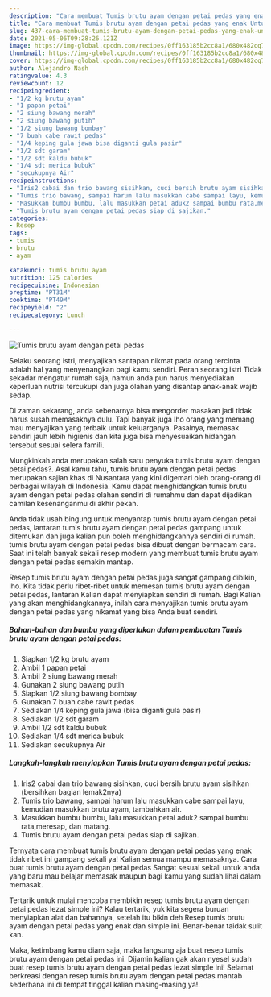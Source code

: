 ```yaml
---
description: "Cara membuat Tumis brutu ayam dengan petai pedas yang enak Untuk Jualan"
title: "Cara membuat Tumis brutu ayam dengan petai pedas yang enak Untuk Jualan"
slug: 437-cara-membuat-tumis-brutu-ayam-dengan-petai-pedas-yang-enak-untuk-jualan
date: 2021-05-06T09:28:26.121Z
image: https://img-global.cpcdn.com/recipes/0ff163185b2cc8a1/680x482cq70/tumis-brutu-ayam-dengan-petai-pedas-foto-resep-utama.jpg
thumbnail: https://img-global.cpcdn.com/recipes/0ff163185b2cc8a1/680x482cq70/tumis-brutu-ayam-dengan-petai-pedas-foto-resep-utama.jpg
cover: https://img-global.cpcdn.com/recipes/0ff163185b2cc8a1/680x482cq70/tumis-brutu-ayam-dengan-petai-pedas-foto-resep-utama.jpg
author: Alejandro Nash
ratingvalue: 4.3
reviewcount: 12
recipeingredient:
- "1/2 kg brutu ayam"
- "1 papan petai"
- "2 siung bawang merah"
- "2 siung bawang putih"
- "1/2 siung bawang bombay"
- "7 buah cabe rawit pedas"
- "1/4 keping gula jawa bisa diganti gula pasir"
- "1/2 sdt garam"
- "1/2 sdt kaldu bubuk"
- "1/4 sdt merica bubuk"
- "secukupnya Air"
recipeinstructions:
- "Iris2 cabai dan trio bawang sisihkan, cuci bersih brutu ayam sisihkan (bersihkan bagian lemak2nya)"
- "Tumis trio bawang, sampai harum lalu masukkan cabe sampai layu, kemudian masukkan brutu ayam, tambahkan air."
- "Masukkan bumbu bumbu, lalu masukkan petai aduk2 sampai bumbu rata,meresap, dan matang."
- "Tumis brutu ayam dengan petai pedas siap di sajikan."
categories:
- Resep
tags:
- tumis
- brutu
- ayam

katakunci: tumis brutu ayam 
nutrition: 125 calories
recipecuisine: Indonesian
preptime: "PT31M"
cooktime: "PT49M"
recipeyield: "2"
recipecategory: Lunch

---
```



![Tumis brutu ayam dengan petai pedas](https://img-global.cpcdn.com/recipes/0ff163185b2cc8a1/680x482cq70/tumis-brutu-ayam-dengan-petai-pedas-foto-resep-utama.jpg)

Selaku seorang istri, menyajikan santapan nikmat pada orang tercinta adalah hal yang menyenangkan bagi kamu sendiri. Peran seorang istri Tidak sekadar mengatur rumah saja, namun anda pun harus menyediakan keperluan nutrisi tercukupi dan juga olahan yang disantap anak-anak wajib sedap.

Di zaman  sekarang, anda sebenarnya bisa mengorder masakan jadi tidak harus susah memasaknya dulu. Tapi banyak juga lho orang yang memang mau menyajikan yang terbaik untuk keluarganya. Pasalnya, memasak sendiri jauh lebih higienis dan kita juga bisa menyesuaikan hidangan tersebut sesuai selera famili. 



Mungkinkah anda merupakan salah satu penyuka tumis brutu ayam dengan petai pedas?. Asal kamu tahu, tumis brutu ayam dengan petai pedas merupakan sajian khas di Nusantara yang kini digemari oleh orang-orang di berbagai wilayah di Indonesia. Kamu dapat menghidangkan tumis brutu ayam dengan petai pedas olahan sendiri di rumahmu dan dapat dijadikan camilan kesenanganmu di akhir pekan.

Anda tidak usah bingung untuk menyantap tumis brutu ayam dengan petai pedas, lantaran tumis brutu ayam dengan petai pedas gampang untuk ditemukan dan juga kalian pun boleh menghidangkannya sendiri di rumah. tumis brutu ayam dengan petai pedas bisa dibuat dengan bermacam cara. Saat ini telah banyak sekali resep modern yang membuat tumis brutu ayam dengan petai pedas semakin mantap.

Resep tumis brutu ayam dengan petai pedas juga sangat gampang dibikin, lho. Kita tidak perlu ribet-ribet untuk memesan tumis brutu ayam dengan petai pedas, lantaran Kalian dapat menyiapkan sendiri di rumah. Bagi Kalian yang akan menghidangkannya, inilah cara menyajikan tumis brutu ayam dengan petai pedas yang nikamat yang bisa Anda buat sendiri.

<!--inarticleads1-->

##### Bahan-bahan dan bumbu yang diperlukan dalam pembuatan Tumis brutu ayam dengan petai pedas:

1. Siapkan 1/2 kg brutu ayam
1. Ambil 1 papan petai
1. Ambil 2 siung bawang merah
1. Gunakan 2 siung bawang putih
1. Siapkan 1/2 siung bawang bombay
1. Gunakan 7 buah cabe rawit pedas
1. Sediakan 1/4 keping gula jawa (bisa diganti gula pasir)
1. Sediakan 1/2 sdt garam
1. Ambil 1/2 sdt kaldu bubuk
1. Sediakan 1/4 sdt merica bubuk
1. Sediakan secukupnya Air




<!--inarticleads2-->

##### Langkah-langkah menyiapkan Tumis brutu ayam dengan petai pedas:

1. Iris2 cabai dan trio bawang sisihkan, cuci bersih brutu ayam sisihkan (bersihkan bagian lemak2nya)
1. Tumis trio bawang, sampai harum lalu masukkan cabe sampai layu, kemudian masukkan brutu ayam, tambahkan air.
1. Masukkan bumbu bumbu, lalu masukkan petai aduk2 sampai bumbu rata,meresap, dan matang.
1. Tumis brutu ayam dengan petai pedas siap di sajikan.




Ternyata cara membuat tumis brutu ayam dengan petai pedas yang enak tidak ribet ini gampang sekali ya! Kalian semua mampu memasaknya. Cara buat tumis brutu ayam dengan petai pedas Sangat sesuai sekali untuk anda yang baru mau belajar memasak maupun bagi kamu yang sudah lihai dalam memasak.

Tertarik untuk mulai mencoba membikin resep tumis brutu ayam dengan petai pedas lezat simple ini? Kalau tertarik, yuk kita segera buruan menyiapkan alat dan bahannya, setelah itu bikin deh Resep tumis brutu ayam dengan petai pedas yang enak dan simple ini. Benar-benar taidak sulit kan. 

Maka, ketimbang kamu diam saja, maka langsung aja buat resep tumis brutu ayam dengan petai pedas ini. Dijamin kalian gak akan nyesel sudah buat resep tumis brutu ayam dengan petai pedas lezat simple ini! Selamat berkreasi dengan resep tumis brutu ayam dengan petai pedas mantab sederhana ini di tempat tinggal kalian masing-masing,ya!.

